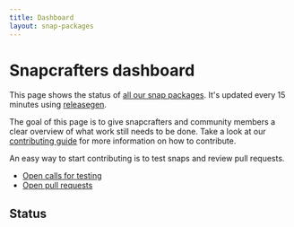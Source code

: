 ```yaml
---
title: Dashboard
layout: snap-packages
---
```


# Snapcrafters dashboard

This page shows the status of [all our snap packages](https://snapcraft.io/publisher/snapcrafters). It's updated every 15 minutes using [releasegen](https://github.com/jnsgruk/releasegen).

The goal of this page is to give snapcrafters and community members a clear overview of what work still needs to be done. Take a look at our [contributing guide](https://github.com/snapcrafters/.github/wiki/Contributing) for more information on how to contribute.

An easy way to start contributing is to test snaps and review pull requests.

* [Open calls for testing](https://github.com/issues?q=is%3Aopen+org%3Asnapcrafters+label%3Atesting)
* [Open pull requests](https://github.com/pulls?q=is%3Aopen+is%3Apr+org%3Asnapcrafters)

## Status
